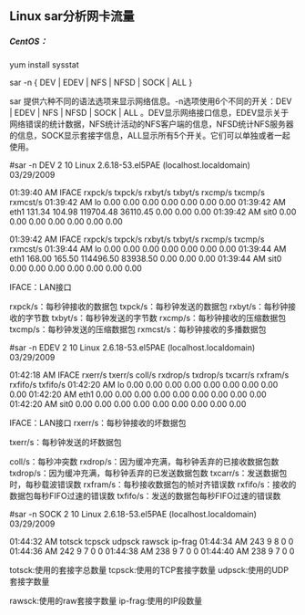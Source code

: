 ## Linux sar分析网卡流量

##### CentOS：

yum install sysstat

sar -n { DEV | EDEV | NFS | NFSD | SOCK | ALL }

sar 提供六种不同的语法选项来显示网络信息。-n选项使用6个不同的开关：DEV | EDEV | NFS | NFSD | SOCK | ALL 。DEV显示网络接口信息，EDEV显示关于网络错误的统计数据，NFS统计活动的NFS客户端的信息，NFSD统计NFS服务器的信息，SOCK显示套接字信息，ALL显示所有5个开关。它们可以单独或者一起使用。

#sar -n DEV 2 10
Linux 2.6.18-53.el5PAE (localhost.localdomain) 03/29/2009

01:39:40 AM IFACE rxpck/s txpck/s rxbyt/s txbyt/s rxcmp/s txcmp/s rxmcst/s
01:39:42 AM lo 0.00 0.00 0.00 0.00 0.00 0.00 0.00
01:39:42 AM eth1 131.34 104.98 119704.48 36110.45 0.00 0.00 0.00
01:39:42 AM sit0 0.00 0.00 0.00 0.00 0.00 0.00 0.00

01:39:42 AM IFACE rxpck/s txpck/s rxbyt/s txbyt/s rxcmp/s txcmp/s rxmcst/s
01:39:44 AM lo 0.00 0.00 0.00 0.00 0.00 0.00 0.00
01:39:44 AM eth1 168.00 165.50 114496.50 83938.50 0.00 0.00 0.00
01:39:44 AM sit0 0.00 0.00 0.00 0.00 0.00 0.00 0.00

IFACE：LAN接口

rxpck/s：每秒钟接收的数据包
txpck/s：每秒钟发送的数据包
rxbyt/s：每秒钟接收的字节数
txbyt/s：每秒钟发送的字节数
rxcmp/s：每秒钟接收的压缩数据包
txcmp/s：每秒钟发送的压缩数据包
rxmcst/s：每秒钟接收的多播数据包

#sar -n EDEV 2 10
Linux 2.6.18-53.el5PAE (localhost.localdomain) 03/29/2009

01:42:18 AM IFACE rxerr/s txerr/s coll/s rxdrop/s txdrop/s txcarr/s rxfram/s rxfifo/s txfifo/s
01:42:20 AM lo 0.00 0.00 0.00 0.00 0.00 0.00 0.00 0.00 0.00
01:42:20 AM eth1 0.00 0.00 0.00 0.00 0.00 0.00 0.00 0.00 0.00
01:42:20 AM sit0 0.00 0.00 0.00 0.00 0.00 0.00 0.00 0.00 0.00

IFACE：LAN接口
rxerr/s：每秒钟接收的坏数据包

txerr/s：每秒钟发送的坏数据包

coll/s：每秒冲突数
rxdrop/s：因为缓冲充满，每秒钟丢弃的已接收数据包数
txdrop/s：因为缓冲充满，每秒钟丢弃的已发送数据包数
txcarr/s：发送数据包时，每秒载波错误数
rxfram/s：每秒接收数据包的帧对齐错误数
rxfifo/s：接收的数据包每秒FIFO过速的错误数
txfifo/s：发送的数据包每秒FIFO过速的错误数

#sar -n SOCK 2 10
Linux 2.6.18-53.el5PAE (localhost.localdomain) 03/29/2009

01:44:32 AM totsck tcpsck udpsck rawsck ip-frag
01:44:34 AM 243 9 8 0 0
01:44:36 AM 242 9 7 0 0
01:44:38 AM 238 9 7 0 0
01:44:40 AM 238 9 7 0 0

totsck:使用的套接字总数量
tcpsck:使用的TCP套接字数量
udpsck:使用的UDP套接字数量

rawsck:使用的raw套接字数量
ip-frag:使用的IP段数量